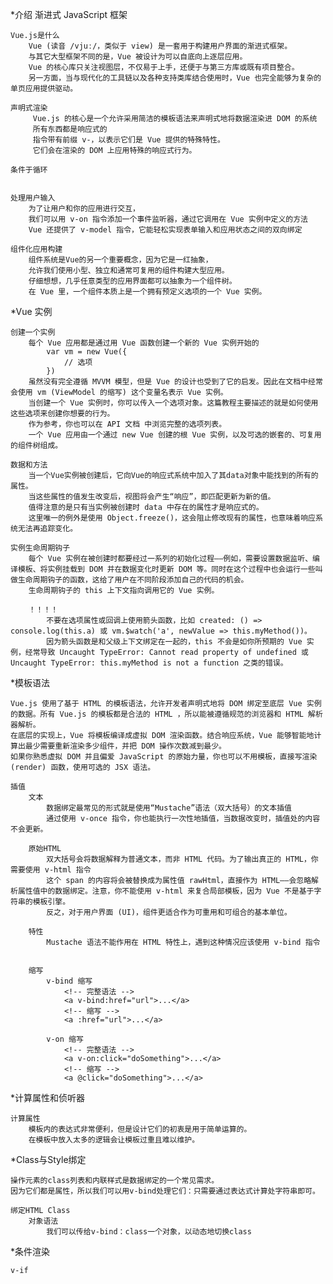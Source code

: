 *介绍     渐进式  JavaScript 框架

    Vue.js是什么
        Vue (读音 /vjuː/，类似于 view) 是一套用于构建用户界面的渐进式框架。
        与其它大型框架不同的是，Vue 被设计为可以自底向上逐层应用。
        Vue 的核心库只关注视图层，不仅易于上手，还便于与第三方库或既有项目整合。
        另一方面，当与现代化的工具链以及各种支持类库结合使用时，Vue 也完全能够为复杂的单页应用提供驱动。
          
    声明式渲染
         Vue.js 的核心是一个允许采用简洁的模板语法来声明式地将数据渲染进 DOM 的系统
         所有东西都是响应式的
         指令带有前缀 v-，以表示它们是 Vue 提供的特殊特性。
         它们会在渲染的 DOM 上应用特殊的响应式行为。
         
    条件于循环
         
        
    处理用户输入
        为了让用户和你的应用进行交互，
        我们可以用 v-on 指令添加一个事件监听器，通过它调用在 Vue 实例中定义的方法
        Vue 还提供了 v-model 指令，它能轻松实现表单输入和应用状态之间的双向绑定
        
    组件化应用构建
        组件系统是Vue的另一个重要概念，因为它是一红抽象，
        允许我们使用小型、独立和通常可复用的组件构建大型应用。
        仔细想想，几乎任意类型的应用界面都可以抽象为一个组件树。
        在 Vue 里，一个组件本质上是一个拥有预定义选项的一个 Vue 实例。
        
        
*Vue 实例
    
    创建一个实例
        每个 Vue 应用都是通过用 Vue 函数创建一个新的 Vue 实例开始的
            var vm = new Vue({
                // 选项
            })
        虽然没有完全遵循 MVVM 模型，但是 Vue 的设计也受到了它的启发。因此在文档中经常会使用 vm (ViewModel 的缩写) 这个变量名表示 Vue 实例。
        当创建一个 Vue 实例时，你可以传入一个选项对象。这篇教程主要描述的就是如何使用这些选项来创建你想要的行为。
        作为参考，你也可以在 API 文档 中浏览完整的选项列表。
        一个 Vue 应用由一个通过 new Vue 创建的根 Vue 实例，以及可选的嵌套的、可复用的组件树组成。
    
    数据和方法
        当一个Vue实例被创建后，它向Vue的响应式系统中加入了其data对象中能找到的所有的属性。
        当这些属性的值发生改变后，视图将会产生“响应”，即匹配更新为新的值。
        值得注意的是只有当实例被创建时 data 中存在的属性才是响应式的。 
        这里唯一的例外是使用 Object.freeze()，这会阻止修改现有的属性，也意味着响应系统无法再追踪变化。
    
    实例生命周期钩子
        每个 Vue 实例在被创建时都要经过一系列的初始化过程——例如，需要设置数据监听、编译模板、将实例挂载到 DOM 并在数据变化时更新 DOM 等。同时在这个过程中也会运行一些叫做生命周期钩子的函数，这给了用户在不同阶段添加自己的代码的机会。 
        生命周期钩子的 this 上下文指向调用它的 Vue 实例。  
        
        ！！！！
            不要在选项属性或回调上使用箭头函数，比如 created: () => console.log(this.a) 或 vm.$watch('a', newValue => this.myMethod())。
            因为箭头函数是和父级上下文绑定在一起的，this 不会是如你所预期的 Vue 实例，经常导致 Uncaught TypeError: Cannot read property of undefined 或 Uncaught TypeError: this.myMethod is not a function 之类的错误。
    
    
*模板语法
    
    Vue.js 使用了基于 HTML 的模板语法，允许开发者声明式地将 DOM 绑定至底层 Vue 实例的数据。所有 Vue.js 的模板都是合法的 HTML ，所以能被遵循规范的浏览器和 HTML 解析器解析。
    在底层的实现上，Vue 将模板编译成虚拟 DOM 渲染函数。结合响应系统，Vue 能够智能地计算出最少需要重新渲染多少组件，并把 DOM 操作次数减到最少。
    如果你熟悉虚拟 DOM 并且偏爱 JavaScript 的原始力量，你也可以不用模板，直接写渲染 (render) 函数，使用可选的 JSX 语法。
    
    插值
        文本
            数据绑定最常见的形式就是使用“Mustache”语法（双大括号）的文本插值
            通过使用 v-once 指令，你也能执行一次性地插值，当数据改变时，插值处的内容不会更新。
        
        原始HTML
            双大括号会将数据解释为普通文本，而非 HTML 代码。为了输出真正的 HTML，你需要使用 v-html 指令
            这个 span 的内容将会被替换成为属性值 rawHtml，直接作为 HTML——会忽略解析属性值中的数据绑定。注意，你不能使用 v-html 来复合局部模板，因为 Vue 不是基于字符串的模板引擎。
            反之，对于用户界面 (UI)，组件更适合作为可重用和可组合的基本单位。
        
        特性
            Mustache 语法不能作用在 HTML 特性上，遇到这种情况应该使用 v-bind 指令
            
            
        缩写
            v-bind 缩写
                <!-- 完整语法 -->
                <a v-bind:href="url">...</a>
                <!-- 缩写 -->
                <a :href="url">...</a>
            
            v-on 缩写
                <!-- 完整语法 -->
                <a v-on:click="doSomething">...</a>
                <!-- 缩写 -->
                <a @click="doSomething">...</a> 


*计算属性和侦听器 
    
    计算属性
        模板内的表达式非常便利，但是设计它们的初衷是用于简单运算的。
        在模板中放入太多的逻辑会让模板过重且难以维护。



*Class与Style绑定

    操作元素的class列表和内联样式是数据绑定的一个常见需求。
    因为它们都是属性，所以我们可以用v-bind处理它们：只需要通过表达式计算处字符串即可。

    绑定HTML Class
        对象语法
            我们可以传给v-bind：class一个对象，以动态地切换class


*条件渲染
    
    v-if                        
